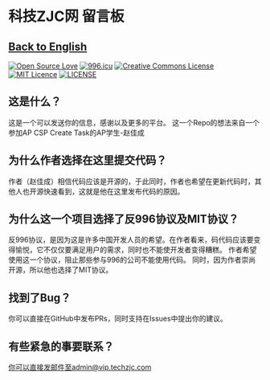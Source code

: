 # 科技ZJC网 留言板
[Back to English](https://github.com/g497813927/Techzjc-Message-Box/README.md)
---
[![Open Source Love](https://badges.frapsoft.com/os/v1/open-source.svg?v=103)](https://github.com/ellerbrock/open-source-badges/)
[![996.icu](https://img.shields.io/badge/link-996.icu-red.svg)](https://996.icu)
[![Creative Commons License](https://i.creativecommons.org/l/by/4.0/80x15.png)](http://creativecommons.org/licenses/by/4.0/)
[![MIT Licence](https://badges.frapsoft.com/os/mit/mit.svg?v=103)](https://opensource.org/licenses/mit-license.php)
[![LICENSE](https://img.shields.io/badge/license-Anti%20996-blue.svg)](https://github.com/996icu/996.ICU/blob/master/LICENSE)
## 这是什么？
这是一个可以发送你的信息，感谢以及更多的平台。
这一个Repo的想法来自一个参加AP CSP Create Task的AP学生-赵佳成
## 为什么作者选择在这里提交代码？
作者（赵佳成）相信代码应该是开源的，于此同时，作者也希望在更新代码时，其他人也开源快速看到，这就是他在这里发布代码的原因。
## 为什么这一个项目选择了反996协议及MIT协议？
反996协议，是因为这是许多中国开发人员的希望。在作者看来，码代码应该要变得愉悦，它不仅仅要满足用户的需求，同时也不能使开发者变得糟糕。
作者希望使用这一个协议，阻止那些参与996的公司不能使用代码。
同时，因为作者崇尚开源，所以他也选择了MIT协议。
## 找到了Bug？
你可以直接在GitHub中发布PRs，同时支持在Issues中提出你的建议。
## 有些紧急的事要联系？
你可以直接发邮件至admin@vip.techzjc.com
